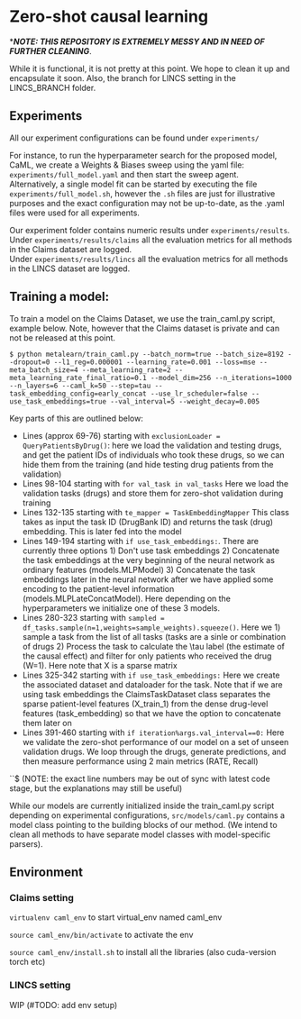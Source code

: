 # Zero-shot causal learning


******NOTE: THIS REPOSITORY IS EXTREMELY MESSY AND IN NEED OF FURTHER CLEANING*****. 

While it is functional, it is not pretty at this point. We hope to clean it up and encapsulate it soon. Also, the branch for LINCS setting in the LINCS_BRANCH folder. 


## Experiments 
All our experiment configurations can be found under `experiments/`

For instance, to run the hyperparameter search for the proposed model, CaML, we create a Weights & Biases sweep using the yaml file: 
`experiments/full_model.yaml` and then start the sweep agent.  
Alternatively, a single model fit can be started by executing the file `experiments/full_model.sh`, however the `.sh` files are just for illustrative purposes and the exact configuration may not be up-to-date, as the .yaml files were used for all experiments. 

Our experiment folder contains numeric results under `experiments/results`.  
Under `experiments/results/claims` all the evaluation metrics for all methods in the Claims dataset are logged.  
Under `experiments/results/lincs` all the evaluation metrics for all methods in the LINCS dataset are logged.  


## Training a model:  

To train a model on the Claims Dataset, we use the train_caml.py script, example below. Note, however that the Claims dataset is private and can not be released at this point. 

``$ python metalearn/train_caml.py --batch_norm=true --batch_size=8192 --dropout=0 --l1_reg=0.000001 --learning_rate=0.001 --loss=mse --meta_batch_size=4 --meta_learning_rate=2 --meta_learning_rate_final_ratio=0.1 --model_dim=256 --n_iterations=1000 --n_layers=6 --caml_k=50 --step=tau --task_embedding_config=early_concat --use_lr_scheduler=false --use_task_embeddings=true --val_interval=5 --weight_decay=0.005 ``  

Key parts of this are outlined below: 
- Lines (approx 69-76) starting with ``exclusionLoader = QueryPatientsByDrug()``: here we load the validation and testing drugs, and get the patient IDs of individuals who took these drugs, so we can hide them from the training (and hide testing drug patients from the validation) 
- Lines 98-104 starting with ``for val_task in val_tasks`` Here we load the validation tasks (drugs) and store them for zero-shot validation during training 
- Lines 132-135 starting with ``te_mapper = TaskEmbeddingMapper`` This class takes as input the task ID (DrugBank ID) and returns the task (drug) embedding. This is later fed into the model
- Lines 149-194 starting with ``if use_task_embeddings:``. There are currently three options 1) Don't use task embeddings 2) Concatenate the task embeddings at the very beginning of the neural network as ordinary features (models.MLPModel) 3) Concatenate the task embeddings later in the neural network after we have applied some encoding to the patient-level information (models.MLPLateConcatModel). Here depending on the hyperparameters we initialize one of these 3 models.
- Lines 280-323 starting with ``sampled = df_tasks.sample(n=1,weights=sample_weights).squeeze()``. Here we 1) sample a task from the list of all tasks (tasks are a sinle or combination of drugs 2) Process the task to calculate the \tau label (the estimate of the causal effect) and filter for only patients who received the drug (W=1). Here note that X is a sparse matrix
- Lines 325-342 starting with ``if use_task_embeddings:`` Here we create the associated dataset and dataloader for the task. Note that if we are using task embeddings the ClaimsTaskDataset class separates the sparse patient-level features (X_train_1) from the dense drug-level features (task_embedding) so that we have the option to concatenate them later on
- Lines 391-460 starting with ``if iteration%args.val_interval==0:`` Here we validate the zero-shot performance of our model on a set of unseen validation drugs. We loop through the drugs, generate predictions, and then measure performance using 2 main metrics (RATE, Recall)

``$ (NOTE: the exact line numbers may be out of sync with latest code stage, but the explanations may still be useful) 

While our models are currently initialized inside the train_caml.py script depending on experimental configurations, `src/models/caml.py` contains a model class pointing to the building blocks of our method. (We intend to clean all methods to have separate model classes with model-specific parsers). 

## Environment

### Claims setting
`virtualenv caml_env` to start virtual_env named caml_env  

`source caml_env/bin/activate` to activate the env  

`source caml_env/install.sh` to install all the libraries (also cuda-version torch etc)

### LINCS setting
WIP (#TODO: add env setup)




